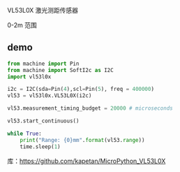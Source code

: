  VL53L0X  激光测距传感器

 0-2m 范围
## demo
```python
from machine import Pin
from machine import SoftI2c as I2C
import vl53l0x

i2c = I2C(sda=Pin(4),scl=Pin(5), freq = 400000)
vl53 = vl53l0x.VL53L0X(i2c)

vl53.measurement_timing_budget = 20000 # microseconds

vl53.start_continuous()

while True:
    print("Range: {0}mm".format(vl53.range))
    time.sleep(1)
```

库：https://github.com/kapetan/MicroPython_VL53L0X
